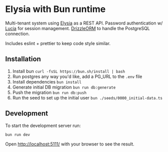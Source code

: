 # Elysia with Bun runtime

Multi-tenant system using [Elysia](https://elysiajs.com/) as a REST API. Password authentication w/ [Lucia](https://lucia-auth.com/) for session management. [DrizzleORM](https://orm.drizzle.team/) to handle the PostgreSQL connection.

Includes eslint + prettier to keep code style similar.

## Installation
1. Install bun `curl -fsSL https://bun.sh/install | bash`
1. Run postgres any way you'd like, add a PG_URL to the `.env` file
1. Install dependencies `bun install`
1. Generate initial DB migration `bun run db:generate`
1. Push the migration `bun run db:push`
1. Run the seed to set up the initial user `bun ./seeds/0000_initial-data.ts`

## Development
To start the development server run:

```bash
bun run dev
```

Open [http://localhost:5111/](http://localhost:5111/) with your browser to see the result.
